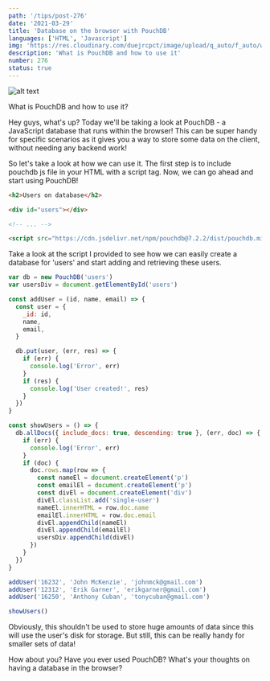 ```yaml
---
path: '/tips/post-276'
date: '2021-03-29'
title: 'Database on the browser with PouchDB'
languages: ['HTML', 'Javascript']
img: 'https://res.cloudinary.com/duejrcpct/image/upload/q_auto/f_auto/w_1000/v1617028405/tips/276-1_m5svup.png'
description: 'What is PouchDB and how to use it'
number: 276
status: true
---
```


![alt text](https://res.cloudinary.com/duejrcpct/image/upload/q_auto/f_auto/w_1000/v1617028405/tips/276-2_cf8mly.png 'useContext hook')

What is PouchDB and how to use it?

Hey guys, what's up? Today we'll be taking a look at PouchDB - a JavaScript database that runs within the browser! This can be super handy for specific scenarios as it gives you a way to store some data on the client, without needing any backend work!

So let's take a look at how we can use it. The first step is to include pouchdb js file in your HTML with a script tag. Now, we can go ahead and start using PouchDB!

```html
<h2>Users on database</h2>

<div id="users"></div>

<!-- ... -->

<script src="https://cdn.jsdelivr.net/npm/pouchdb@7.2.2/dist/pouchdb.min.js"></script>
```

Take a look at the script I provided to see how we can easily create a database for 'users' and start adding and retrieving these users.

```javascript
var db = new PouchDB('users')
var usersDiv = document.getElementById('users')

const addUser = (id, name, email) => {
  const user = {
    _id: id,
    name,
    email,
  }

  db.put(user, (err, res) => {
    if (err) {
      console.log('Error', err)
    }
    if (res) {
      console.log('User created!', res)
    }
  })
}

const showUsers = () => {
  db.allDocs({ include_docs: true, descending: true }, (err, doc) => {
    if (err) {
      console.log('Error', err)
    }
    if (doc) {
      doc.rows.map(row => {
        const nameEl = document.createElement('p')
        const emailEl = document.createElement('p')
        const divEl = document.createElement('div')
        divEl.classList.add('single-user')
        nameEl.innerHTML = row.doc.name
        emailEl.innerHTML = row.doc.email
        divEl.appendChild(nameEl)
        divEl.appendChild(emailEl)
        usersDiv.appendChild(divEl)
      })
    }
  })
}

addUser('16232', 'John McKenzie', 'johnmck@gmail.com')
addUser('12312', 'Erik Garner', 'erikgarner@gmail.com')
addUser('16250', 'Anthony Cuban', 'tonycuban@gmail.com')

showUsers()
```

Obviously, this shouldn't be used to store huge amounts of data since this will use the user's disk for storage. But still, this can be really handy for smaller sets of data!

How about you? Have you ever used PouchDB? What's your thoughts on having a database in the browser?

